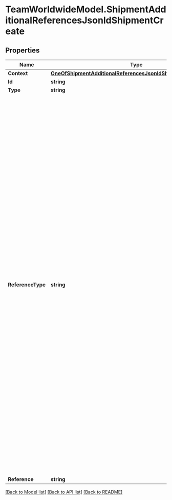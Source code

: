 # TeamWorldwideModel.ShipmentAdditionalReferencesJsonldShipmentCreate
## Properties

Name | Type | Description | Notes
------------ | ------------- | ------------- | -------------
**Context** | [**OneOfShipmentAdditionalReferencesJsonldShipmentCreateContext**](OneOfShipmentAdditionalReferencesJsonldShipmentCreateContext.md) |  | [optional] 
**Id** | **string** |  | [optional] 
**Type** | **string** |  | [optional] 
**ReferenceType** | **string** |           [GBL] GBL/CBL#,          [RF] Reference Number (General),          [PO] Purchase Order#,          [IN] Invoice Number,          [TCN] Transportation Control Number,          [MF] Manifest Number,          [CI] Commercial Invoice,          [PK] Packing List,          [PN] Part Number ,          [VIN] Vehicle Identification Number,          [PRO] Progressive (Pro) Number,          [CTR] Container Number,          [SN] Serial Number,          [SEL] Seal Number,          [VTL] Vehicle Title Number,          [VTS] Vehicle Title State,          [SO] Service Order#,          [BTH] Booth Number,          [QTE] Quote Number,          [JN] Job Number,          [SHW] Show Name,          [SHW] Decorator,          [SHN] Show Number,          [APT] Appointment Number,          [DN] Delivery Number,          [BOL] Bill of Lading,          [PUP] Pickup Number       | 
**Reference** | **string** |  | 

[[Back to Model list]](../README.md#documentation-for-models) [[Back to API list]](../README.md#documentation-for-api-endpoints) [[Back to README]](../README.md)

